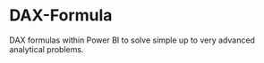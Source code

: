 # DAX-Formula
DAX formulas within Power BI to solve simple up to very advanced analytical problems.
